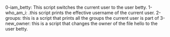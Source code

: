 0-iam_betty: This script switches the current user to the user betty.
1-who_am_i: .this script prints the effective username of the current user.
2-groups: this is  a script that prints all the groups the current user is part of
3-new_owner: this is a script that changes the owner of the file hello to the user betty.
